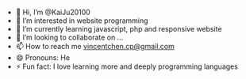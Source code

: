 - 👋 Hi, I’m @KaiJu20100
- 👀 I’m interested in website programming
- 🌱 I’m currently learning javascript, php and responsive website
- 💞️ I’m looking to collaborate on ...
- 📫 How to reach me vincentchen.cp@gmail.com
- 😄 Pronouns: He
- ⚡ Fun fact: I love learning more and deeply programming languages

<!---
KaiJu20100/KaiJu20100 is a ✨ special ✨ repository because its `README.md` (this file) appears on your GitHub profile.
You can click the Preview link to take a look at your changes.
--->

